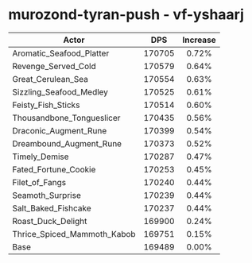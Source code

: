 # murozond-tyran-push - vf-yshaarj
| Actor | DPS | Increase |
|---|:---:|:---:|
|Aromatic_Seafood_Platter|170705|0.72%|
|Revenge_Served_Cold|170579|0.64%|
|Great_Cerulean_Sea|170554|0.63%|
|Sizzling_Seafood_Medley|170525|0.61%|
|Feisty_Fish_Sticks|170514|0.60%|
|Thousandbone_Tongueslicer|170435|0.56%|
|Draconic_Augment_Rune|170399|0.54%|
|Dreambound_Augment_Rune|170373|0.52%|
|Timely_Demise|170287|0.47%|
|Fated_Fortune_Cookie|170253|0.45%|
|Filet_of_Fangs|170240|0.44%|
|Seamoth_Surprise|170239|0.44%|
|Salt_Baked_Fishcake|170237|0.44%|
|Roast_Duck_Delight|169900|0.24%|
|Thrice_Spiced_Mammoth_Kabob|169751|0.15%|
|Base|169489|0.00%|
